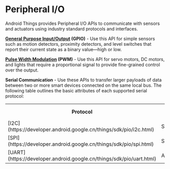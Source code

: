 # Peripheral I/O

Android Things provides Peripheral I/O APIs to communicate with sensors and actuators using industry standard protocols and interfaces.

**[General Purpose Input/Output](https://developer.android.google.cn/things/sdk/pio/gpio.html) (GPIO)** - Use this API for simple sensors such as motion detectors, proximity detectors, and level switches that report their current state as a binary value—high or low.

**[Pulse Width Modulation](https://developer.android.google.cn/things/sdk/pio/pwm.html) (PWM)** - Use this API for servo motors, DC motors, and lights that require a proportional signal to provide fine-grained control over the output.

**Serial Communication** - Use these APIs to transfer larger payloads of data between two or more smart devices connected on the same local bus. The following table outlines the basic attributes of each supported serial protocol:

<table>

<tbody>

<tr>

<th>Protocol</th>

<th>Transfer Type</th>

<th># of Wires</th>

<th># of Peripherals</th>

<th>Transfer Speed</th>

</tr>

<tr>

<td>[I2C](https://developer.android.google.cn/things/sdk/pio/i2c.html)</td>

<td>Synchronous</td>

<td>2</td>

<td>Up to 127</td>

<td>Low</td>

</tr>

<tr>

<td>[SPI](https://developer.android.google.cn/things/sdk/pio/spi.html)</td>

<td>Synchronous</td>

<td>4+</td>

<td>Unlimited</td>

<td>High</td>

</tr>

<tr>

<td>[UART](https://developer.android.google.cn/things/sdk/pio/uart.html)</td>

<td>Asynchronous</td>

<td>2 or 4</td>

<td>1</td>

<td>Medium</td>

</tr>

</tbody>

</table>

